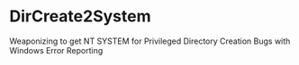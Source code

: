 # DirCreate2System
Weaponizing to get NT SYSTEM for Privileged Directory Creation Bugs with Windows Error Reporting
